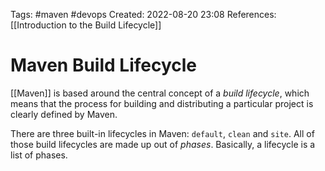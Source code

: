 Tags: #maven #devops 
Created: 2022-08-20 23:08
References: [[Introduction to the Build Lifecycle]]

# Maven Build Lifecycle
[[Maven]] is based around the central concept of a *build lifecycle*, which means that the process for building and distributing a particular project is clearly defined by Maven.

There are three built-in lifecycles in Maven: `default`, `clean` and `site`. All of those build lifecycles are made up out of *phases*. Basically, a lifecycle is a list of phases.
